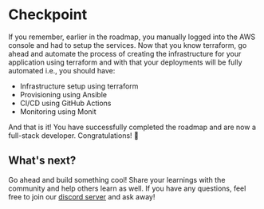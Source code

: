 # Checkpoint

If you remember, earlier in the roadmap, you manually logged into the AWS console and had to setup the services. Now that you know terraform, go ahead and automate the process of creating the infrastructure for your application using terraform and with that your deployments will be fully automated i.e., you should have:

- Infrastructure setup using terraform
- Provisioning using Ansible
- CI/CD using GitHub Actions
- Monitoring using Monit

And that is it! You have successfully completed the roadmap and are now a full-stack developer. Congratulations! 🎉

## What's next?

Go ahead and build something cool! Share your learnings with the community and help others learn as well. If you have any questions, feel free to join our [discord server](https://discord.gg/cJpEt5Qbwa) and ask away!
